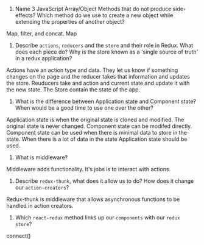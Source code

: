 1.  Name 3 JavaScript Array/Object Methods that do not produce side-effects? Which method do we use to create a new object while extending the properties of another object?

Map, filter, and concat. Map

1.  Describe `actions`, `reducers` and the `store` and their role in Redux. What does each piece do? Why is the store known as a 'single source of truth' in a redux application?

Actions have an action type and data.  They let us know if something changes on the page and the reducer takes that information and updates the store. Reuducers take and action and current state and update it with the new state.  The Store contain the state of the app.

1.  What is the difference between Application state and Component state? When would be a good time to use one over the other?

Application state is when the original state is cloned and modified.  The original state is never changed.  Component state can be modifed directly.  Component state can be used when there is minimal data to store in the state.  When there is a lot of data in the state Application state should be used.

1.  What is middleware?

Middleware adds functionality.  It's jobs is to interact with actions.

1.  Describe `redux-thunk`, what does it allow us to do? How does it change our `action-creators`?

Redux-thunk is middleware that allows asynchronous functions to be handled in action creators.

1.  Which `react-redux` method links up our `components` with our `redux store`?

connect()